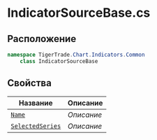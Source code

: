 
# IndicatorSourceBase.cs
## Расположение
```csharp
namespace TigerTrade.Chart.Indicators.Common  
    class IndicatorSourceBase
```

## Свойства
| Название | Описание |
| --- | --- |
| [`Name`](./svoistva/Name.md) | *Описание* |
| [`SelectedSeries`](./svoistva/SelectedSeries.md) | *Описание* |
